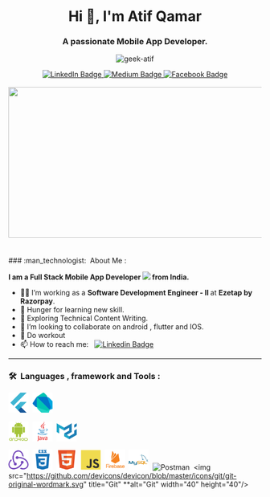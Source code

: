 <h1 align="center">Hi 👋, I'm Atif Qamar</h1>
<h3 align="center">A passionate Mobile App Developer.</h3>
<p align="center"> <img src="https://komarev.com/ghpvc/?username=geek-atif&label=Profile%20views&color=0e75b6&style=flat" alt="geek-atif" /> </p>
<div id="badges" align="center">
  <a href="https://www.linkedin.com/in/atif-qamar-3321aa85/">
    <img src="https://img.shields.io/badge/LinkedIn-blue?style=for-the-badge&logo=linkedin&logoColor=white" alt="LinkedIn Badge"/>
  </a>
   <a href="https://medium.com/@atifqamar29">
    <img src="https://img.shields.io/badge/Medium-black?style=for-the-badge&logo=medium&logoColor=white" alt="Medium Badge"/>
  </a>
  <a href="https://www.facebook.com/atif.qamar.902/">
     <img src="https://img.shields.io/badge/FaceBook-blue?style=for-the-badge&logo=facebook&logoColor=white" alt="Facebook Badge"/>
  </a>
</div>
<br>
<div align="center">
  <img src="https://media.giphy.com/media/f3iwJFOVOwuy7K6FFw/giphy.gif" width="650" height="300"/>
</div>
<br>
<br>
### :man_technologist: &nbsp;About Me :

<b> I am a Full Stack Mobile App Developer <img src="https://media.giphy.com/media/WUlplcMpOCEmTGBtBW/giphy.gif" width="30"> from India. </b>

- :office_worker: I’m working as a <b> Software Development Engineer - II </b> at <b>Ezetap by Razorpay</b>.
- :metal: Hunger for learning new skill.
- 🌱 Exploring Technical Content Writing.
- 👯 I’m looking to collaborate on android , flutter and IOS.
- :muscle: Do workout
- 📫 How to reach me: &nbsp; [![Linkedin Badge](https://img.shields.io/badge/-Atif_Qamar-blue?style=flat&logo=Linkedin&logoColor=white)](https://www.linkedin.com/in/atif-qamar-3321aa85/)

---

### 🛠 &nbsp;Languages , framework and Tools :

<p>
<img src="https://github.com/devicons/devicon/blob/master/icons/flutter/flutter-original.svg" title="Flutter" alt="Flutter" width="40" height="40"/>&nbsp;
<img src="https://github.com/devicons/devicon/blob/master/icons/dart/dart-original.svg" title="Dart" alt="Dart" width="40" height="40"/>&nbsp;
  
  
<img src="https://github.com/devicons/devicon/blob/master/icons/android/android-plain-wordmark.svg" title="Android" alt="Android" width="40" height="40"/>&nbsp;
<img src="https://github.com/devicons/devicon/blob/master/icons/java/java-original-wordmark.svg" title="Java" alt="Java" width="40" height="40"/>&nbsp;
<img src="https://github.com/devicons/devicon/blob/master/icons/materialui/materialui-original.svg" title="Material UI" alt="Material UI" width="40" height="40"/>&nbsp;

<img src="https://github.com/devicons/devicon/blob/master/icons/redux/redux-original.svg" title="Redux" alt="Redux " width="40" height="40"/>&nbsp;
<img src="https://github.com/devicons/devicon/blob/master/icons/css3/css3-plain-wordmark.svg"  title="CSS3" alt="CSS" width="40" height="40"/>&nbsp;
<img src="https://github.com/devicons/devicon/blob/master/icons/html5/html5-original.svg" title="HTML5" alt="HTML" width="40" height="40"/>&nbsp;
<img src="https://github.com/devicons/devicon/blob/master/icons/javascript/javascript-original.svg" title="JavaScript" alt="JavaScript" width="40" height="40"/>&nbsp;
<img src="https://github.com/devicons/devicon/blob/master/icons/firebase/firebase-plain-wordmark.svg" title="Firebase" alt="Firebase" width="40" height="40"/>&nbsp;
<img src="https://github.com/devicons/devicon/blob/master/icons/mysql/mysql-original-wordmark.svg" title="MySQL"  alt="MySQL" width="40" height="40"/>&nbsp;
<img src="https://www.vectorlogo.zone/logos/getpostman/getpostman-icon.svg" title="Postman"  alt="Postman" width="40" height="40"/>&nbsp;
<img src="https://github.com/devicons/devicon/blob/master/icons/git/git-original-wordmark.svg" title="Git" **alt="Git" width="40" height="40"/>&nbsp;
</p>
